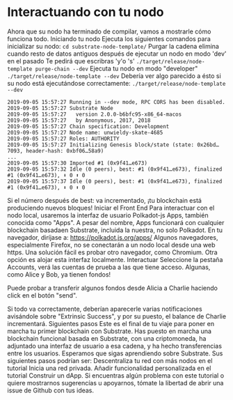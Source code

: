 # Interactuando con tu nodo

Ahora que su nodo ha terminado de compilar, vamos a mostrarle cómo funciona todo.
Iniciando tu nodo
Ejecuta los siguientes comandos para inicializar su nodo:
`cd substrate-node-template/`
 Purgar la cadena elimina cuando resto de datos antiguos después de ejecutar un nodo en modo 'dev' en el pasado
Te pedirá que escribras 'y'o 's'
`./target/release/node-template purge-chain --dev`
Ejecuta tu nodo en modo "developer" 
`./target/release/node-template --dev`
Debería ver algo parecido a ésto si su nodo está ejecutándose correctamente:
`./target/release/node-template --dev`

~~~
2019-09-05 15:57:27 Running in --dev mode, RPC CORS has been disabled.
2019-09-05 15:57:27 Substrate Node
2019-09-05 15:57:27   version 2.0.0-b6bfc95-x86_64-macos
2019-09-05 15:57:27   by Anonymous, 2017, 2018
2019-09-05 15:57:27 Chain specification: Development
2019-09-05 15:57:27 Node name: unwieldy-skate-4685
2019-09-05 15:57:27 Roles: AUTHORITY
2019-09-05 15:57:27 Initializing Genesis block/state (state: 0x26bd…7093, header-hash: 0xbf06…58a9)
...
2019-09-05 15:57:30 Imported #1 (0x9f41…e673)
2019-09-05 15:57:32 Idle (0 peers), best: #1 (0x9f41…e673), finalized #1 (0x9f41…e673), ⬇ 0 ⬆ 0
2019-09-05 15:57:37 Idle (0 peers), best: #1 (0x9f41…e673), finalized #1 (0x9f41…e673), ⬇ 0 ⬆ 0
~~~ 

Si el número después de best: va incrementado, ¡tu blockchain está produciendo nuevos bloques!
Iniciar el Front End
Para interactuar con el nodo local, usaremos la interfaz de usuario Polkadot-js Apps, también conocida como "Apps". A pesar del nombre, Apps funcionará con cualquier blockchain basadaen Substrate, incluida la nuestra, no solo Polkadot.
En tu navegador, diríjase a:
https://polkadot.js.org/apps/
Algunos navegadores, especialmente Firefox, no se conectarán a un nodo local desde una web https. Una solución fácil es probar otro navegador, como Chromium. Otra opción es alojar esta interfaz localmente.
Interactuar
Seleccione la pestaña Accounts, verá las cuentas de prueba a las que tiene acceso. Algunas, como Alice y Bob, ya tienen fondos!

Puede probar a transferir algunos fondos desde Alicia a Charlie haciendo click en el botón "send".

Si todo va correctamente, deberían aparecerle varias notificaciones avisándole sobre "Extrinsic Success", y por su puesto, el balance de Charlie incrementará.
Siguientes pasos
Este es el final de tu viaje para poner en marcha tu primer blockchain con Substrate.
Has puesto en marcha una blockchain funcional basada en Substrate, con una criptomoneda, ha adjuntado una interfaz de usuario a esa cadena, y ha hecho transferencias entre los usuarios. Esperamos que sigas aprendiendo sobre Substrate.
Sus siguientes pasos podrían ser:
Descentraliza tu red con más nodos en el tutorial Inicia una red privada.
Añadir funcionalidad personalizada en el tutorial Construir un dApp.
Si encuentras algún problema con este tutorial o quiere mostrarnos sugerencías u apoyarnos, tómate la libertad de abrir una issue de Github con tus ideas.